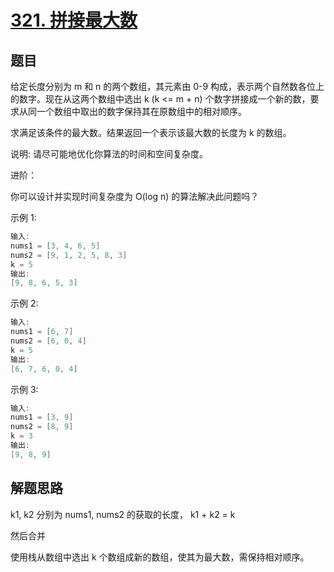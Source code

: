 # [321. 拼接最大数](https://leetcode-cn.com/problems/create-maximum-number/)

## 题目

给定长度分别为 m 和 n 的两个数组，其元素由 0-9 构成，表示两个自然数各位上的数字。现在从这两个数组中选出 k (k <= m + n) 个数字拼接成一个新的数，要求从同一个数组中取出的数字保持其在原数组中的相对顺序。

求满足该条件的最大数。结果返回一个表示该最大数的长度为 k 的数组。

说明: 请尽可能地优化你算法的时间和空间复杂度。

进阶：

你可以设计并实现时间复杂度为 O(log n) 的算法解决此问题吗？

示例 1:

```c
输入:
nums1 = [3, 4, 6, 5]
nums2 = [9, 1, 2, 5, 8, 3]
k = 5
输出:
[9, 8, 6, 5, 3]
```

示例 2:

```c
输入:
nums1 = [6, 7]
nums2 = [6, 0, 4]
k = 5
输出:
[6, 7, 6, 0, 4]
```

示例 3:

```c
输入:
nums1 = [3, 9]
nums2 = [8, 9]
k = 3
输出:
[9, 8, 9]
```

## 解题思路

k1, k2 分别为 nums1, nums2 的获取的长度， k1 + k2 = k

然后合并

使用栈从数组中选出 k 个数组成新的数组，使其为最大数，需保持相对顺序。

